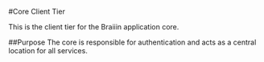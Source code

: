 #Core Client Tier

This is the client tier for the Braiiin application core.

##Purpose
The core is responsible for authentication and acts as a central location for
all services.